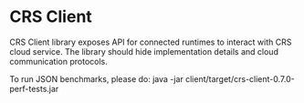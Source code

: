# CRS Client
CRS Client library exposes API for connected runtimes to interact with CRS cloud service.
The library should hide implementation details and cloud communication protocols.

To run JSON benchmarks, please do:
  java -jar client/target/crs-client-0.7.0-perf-tests.jar
